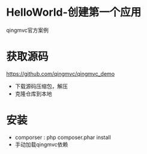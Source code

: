 
# HelloWorld-创建第一个应用

qingmvc官方案例

# 获取源码

https://github.com/qingmvc/qingmvc_demo

- 下载源码压缩包，解压
- 克隆仓库到本地

# 安装

- comporser : php composer.phar install
- 手动加载qingmvc依赖
